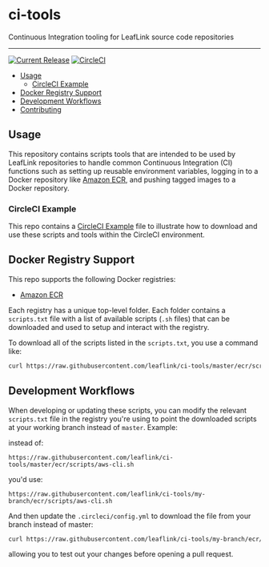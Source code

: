 # ci-tools

Continuous Integration tooling for LeafLink source code repositories

---

[![Current Release](https://img.shields.io/badge/release-0.3.0-1eb0fc.svg)](https://github.com/leaflink/ci-tools/releases/tag/0.3.0)
[![CircleCI](https://circleci.com/gh/LeafLink/ci-tools.svg?style=svg)](https://circleci.com/gh/LeafLink/ci-tools)


- [Usage](#usage)
  * [CircleCI Example](#circleci-example)
- [Docker Registry Support](#docker-registry-support)
- [Development Workflows](#development-workflows)
- [Contributing](/.github/CONTRIBUTING.md)

## Usage

This repository contains scripts tools that are intended to be used by LeafLink repositories to handle common Continuous Integration (CI) functions such as setting up reusable environment variables, logging in to a Docker repository like [Amazon ECR](https://aws.amazon.com/ecr/), and pushing tagged images to a Docker repository.

### CircleCI Example

This repo contains a [CircleCI Example](circleci.example.yml) file to illustrate how to download and use these scripts and tools within the CircleCI environment.

## Docker Registry Support

This repo supports the following Docker registries:

- [Amazon ECR](https://aws.amazon.com/ecr/)

Each registry has a unique top-level folder. Each folder contains a `scripts.txt` file with a list of available scripts (`.sh` files) that can be downloaded and used to setup and interact with the registry.

To download all of the scripts listed in the `scripts.txt`, you use a command like:

```bash
curl https://raw.githubusercontent.com/leaflink/ci-tools/master/ecr/scripts.txt | wget -P /tmp/build/ -i -
```

## Development Workflows

When developing or updating these scripts, you can modify the relevant `scripts.txt` file in the registry you're using to point the downloaded scripts at your working branch instead of `master`. Example:

instead of:

```
https://raw.githubusercontent.com/leaflink/ci-tools/master/ecr/scripts/aws-cli.sh
```

you'd use:

```
https://raw.githubusercontent.com/leaflink/ci-tools/my-branch/ecr/scripts/aws-cli.sh
```

And then update the `.circleci/config.yml` to download the file from your branch instead of master:

```bash
curl https://raw.githubusercontent.com/leaflink/ci-tools/my-branch/ecr/scripts.txt | wget -P /tmp/build/ -i -
```

allowing you to test out your changes before opening a pull request.
